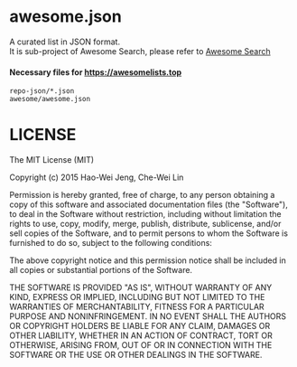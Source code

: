 awesome.json
==
A curated list in JSON format.  
It is sub-project of Awesome Search, please refer to [Awesome Search](https://github.com/lockys/awesome-search)  
#### Necessary files for https://awesomelists.top
```
repo-json/*.json
awesome/awesome.json
```
LICENSE
==
The MIT License (MIT)

Copyright (c) 2015 Hao-Wei Jeng, Che-Wei Lin

Permission is hereby granted, free of charge, to any person obtaining a copy of this software and associated documentation files (the "Software"), to deal in the Software without restriction, including without limitation the rights to use, copy, modify, merge, publish, distribute, sublicense, and/or sell copies of the Software, and to permit persons to whom the Software is furnished to do so, subject to the following conditions:

The above copyright notice and this permission notice shall be included in all copies or substantial portions of the Software.

THE SOFTWARE IS PROVIDED "AS IS", WITHOUT WARRANTY OF ANY KIND, EXPRESS OR IMPLIED, INCLUDING BUT NOT LIMITED TO THE WARRANTIES OF MERCHANTABILITY, FITNESS FOR A PARTICULAR PURPOSE AND NONINFRINGEMENT. IN NO EVENT SHALL THE AUTHORS OR COPYRIGHT HOLDERS BE LIABLE FOR ANY CLAIM, DAMAGES OR OTHER LIABILITY, WHETHER IN AN ACTION OF CONTRACT, TORT OR OTHERWISE, ARISING FROM, OUT OF OR IN CONNECTION WITH THE SOFTWARE OR THE USE OR OTHER DEALINGS IN THE SOFTWARE.
